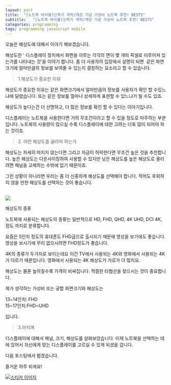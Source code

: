 ```yaml
---
layout: post
title:  "[노트북 바이블]신학기 개학/개강 기념 가성비 노트북 추천! BEST5"
subtitle:   "[노트북 바이블]신학기 개학/개강 기념 가성비 노트북 추천! BEST5"
categories: programming
tags: programming javascript mobile
---
```


     

 

 

 

 

 

 

  오늘은 해상도에 대해서 이야기 해보겠습니다.   
          
   해상도란 '    디스플레이 장치에서 화면을 이루는 각각의 면이 몇 개의 픽셀로 이루어져 있는가를 나타내는 것'을 이야기 합니다. 좀 더 사용자의 입장에서 설명이 되면    같은 화면크기에 얼마만큼의 정보를 보여줄 수 있는지 결정하는 요소라고 할 수 있습니다.     
           
    

 

 

 

 

 

 

 

 

 

 

 

 

> 1.해상도가 중요한 이유

 

 

 

 

 

 

 

 

 

 

 

 

 해상도가 중요한 이유는 같은 화면크기에서 얼마만큼의 정보를 사용자가 확인 할 수있느냐에 달렸습니다. 또는 같은 정보를 얼마나 상세하게 표현할 수 있느냐가 될 수도 있죠.  
    
  해상도가 높다는건 더 선명하고, 더 많은 정보를 확인 할 수 있다는 이야기입니다.    
    
   

 

 

 

 

 

 

 

 

 

 

 

 

 디스플레이는 노트북을 사용한다면 거의 무조건이라고 할 수 있을 정도로 마주하는 부분입니다. 노트북의 사용량이 많으실 수록 디스플레이에 대한 고려는 더욱 많이 되어야 하는 것이죠.  
   

 

 

 

 

 

 

 

 

 

 

 

 

> 2\. 어떤 해상도를 골라야 하는가

 

 

 

 

 

 

 

 

 

 

 

 

 해상도는 자세히 따지지 않는다면 그리고 자금이 허락한다면 무조건 높은 것을 추천합니다. 높은 해상도는 다운사이징하여 사용할 수 있지만 낮은 해상도를 높은 해상도로 올리려면 패널을 교체하는 수밖에 없기 때문이죠.  
    
  그런 상황이 아니라면 우리는 좀 더 신중하게 해상도를 선택해야 합니다. 적어도 후회하지 않을 만한 해상도를 선택하는 것이 좋습니다.  
    

 

 

 

 

 

 

 

 

 

 [![](http://postfiles15.naver.net/20160329_190/zooqzqz_1459237086010R4xiE_JPEG/160211-%C7%D8%BB%F3%B5%B5.jpg?type=w773)](#) 

 

  해상도의 종류  

 

 

 

 

 

 

 

 

 

 

 

 노트북에 사용되는 해상도의 종류는 일반적으로 HD, FHD, QHD, 4K UHD, DCI 4K, 정도 까지로 분류합니다.   
    
  요즘은 5인치 정도의 휴대폰도 FHD급으로 출시되기 때문에 영상을 보기에도 좋습니다. 영상을 보시기에 무리 없으시려면 FHD정도가 좋습니다.  
    
  4K의 종류가 두가지로 보이는데요 이건 TV에서 사용되는 4K와 영화에서 사용되는 4K가 다르기 때문입니다. 영화에서 사용되는 4K 해상도가 가로가 더 많지요.  
    
  해상도는 물론 높아질수록 가격이 비싸집니다. 적절한 타협선을 찾으시는 것이 중요합니다.  
    
  제가 생각하는 가성비 또는 궁합 화면크기와 해상도는   
    
  13~14인치: FHD  
  15~17인치:FHD~UHD  
    
  입니다. 

 

 

 

 

 

 

 

 

 

 

 

 

> 3.마치며

 

 

 

 

 

 

 

 

 

 

 

 

 디스플레이에 대해서 패널, 크기, 해상도를 살펴보았습니다. 이제 노트북을 선택하는 데에 있어서 자신에게 맞는 디스플레이를 고르실 수 있게 되셨을 겁니다.   
    
  다음 포스팅에서 뵙겠습니다.  
    
  즐거운 하루 되세요! 

 

 

 

 

 

 

 

 

 

 

 [![스티커 이미지](http://gfmarket.phinf.naver.net/line_characters_in_love/original_31.png?type=p50_50)](#)  

 

 

 

 

 

 

 

 

 

 

  

 

 

 

 

 

 

 